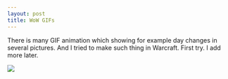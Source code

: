 ```yaml
---
layout: post
title: WoW GIFs
---
```


There is many GIF animation which showing for example day changes in several pictures. And I tried to make such thing in Warcraft. First try. I add more later.

<img src="http://cdn.freekode.org/blog-images/wow-first.gif"/>
